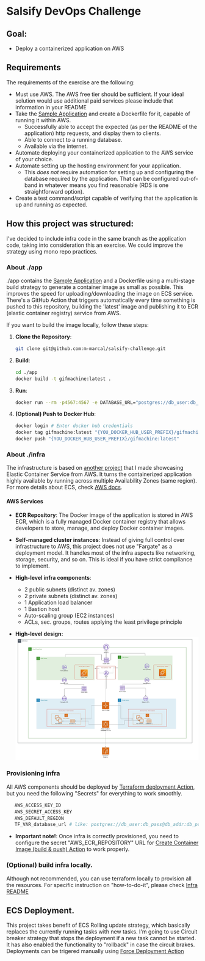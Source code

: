 # Salsify DevOps Challenge

## Goal:
* Deploy a containerized application on AWS


## Requirements
The requirements of the exercise are the following:
- Must use AWS.  The AWS free tier should be sufficient.  If your ideal solution would use additional paid services please include that information in your README
- Take the [Sample Application](https://github.com/salsify/gifmachine) and create a Dockerfile for it, capable of running it within AWS.
  - Successfully able to accept the expected (as per the README of the application) http requests, and display them to clients.
  - Able to connect to a running database.
  - Available via the internet.
- Automate deploying your containerized application to the AWS service of your choice.
- Automate setting up the hosting environment for your application.
  - This *does not* require automation for setting up and configuring the database required by the application. That can be configured out-of-band in whatever means you find reasonable (RDS is one straightforward option).
- Create a test command/script capable of verifying that the application is up and running as expected.

## How this project was structured:
I've decided to include infra code in the same branch as the application code, taking into consideration this an exercise. We could improve the strategy using mono repo practices. 

### About ./app
./app contains the [Sample Application](https://github.com/salsify/gifmachine) and a Dockerfile using a multi-stage build strategy to generate a container image as small as possible. This improves the speed for uploading/downloading the image on ECS service. There's a GitHub Action that triggers automatically every time something is pushed to this repository, building the 'latest' image and publishing it to ECR (elastic container registry) service from AWS. 

If you want to build the image locally, follow these steps:
1. **Clone the Repository**: 

     ```bash
    git clone git@github.com:m-marcal/salsify-challenge.git
    ```

2. **Build**: 

     ```bash
     cd ./app
    docker build -t gifmachine:latest .
    ```

3. **Run**: 

     ```bash
    docker run --rm -p4567:4567 -e DATABASE_URL="postgres://db_user:db_pass@db_addr:db_port/gifmachine" -e RACK_ENV=production gifmachine:latest
    ```

4. **(Optional) Push to Docker Hub**: 

     ```bash
    docker login # Enter docker hub credentials
    docker tag gifmachine:latest "{YOU_DOCKER_HUB_USER_PREFIX}/gifmachine:latest"
    docker push "{YOU_DOCKER_HUB_USER_PREFIX}/gifmachine:latest"
    ```

### About ./infra

The infrastructure is based on [another project](https://github.com/m-marcal/infinet_aws_ecs) that I made showcasing Elastic Container Service from AWS. It turns the containerized application highly available by running across multiple Availability Zones (same region). For more details about ECS, check [AWS docs](https://aws.amazon.com/ecs/).

#### AWS Services

- **ECR Repository**: The Docker image of the application is stored in AWS ECR, which is a fully managed Docker container registry that allows developers to store, manage, and deploy Docker container images.

- **Self-managed cluster instances**: Instead of giving full control over infrastructure to AWS, this project does not use "Fargate" as a deployment model. It handles most of the infra aspects like networking, storage, security, and so on. This is ideal if you have strict compliance to implement.
- **High-level infra components**: 
    - 2 public subnets (distinct av. zones)
    - 2 private subnets (distinct av. zones)
    - 1 Application load balancer
    - 1 Bastion host
    - Auto-scaling group (EC2 instances)
    - ACLs, sec. groups, routes applying the least privilege principle

- **High-level design:**
![project_arch](docs/aws_arch.jpeg)

### Provisioning infra
All AWS components should be deployed by [Terraform deployment Action](.github/workflows/terraform_deployment.yml), but you need the following "Secrets" for everything to work smoothly. 
 ```bash
    AWS_ACCESS_KEY_ID
    AWS_SECRET_ACCESS_KEY
    AWS_DEFAULT_REGION
    TF_VAR_database_url # like: postgres://db_user:db_pass@db_addr:db_port/gifmachine
```
- **Important note!**: Once infra is correctly provisioned, you need to configure the secret "AWS_ECR_REPOSITORY" URL for [Create Container Image (build & push) Action](.github/workflows/terraform_deployment.yml) to work properly.

### (Optional) build infra locally. 
Although not recommended, you can use terraform locally to provision all the resources. For specific instruction on "how-to-do-it", please check [Infra README](infra/README.md)


## ECS Deployment. 
This project takes benefit of ECS Rolling update strategy, which basically replaces the currently running tasks with new tasks. I'm going to use Circuit breaker strategy that stops the deployment if a new task cannot be started. It has also enabled the functionality to "rollback" in case the circuit brakes. Deployments can be trigered manually using [Force Deployment Action](.github/workflows/force_deploy.yml) 